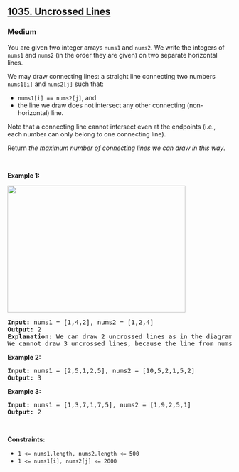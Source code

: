 <h2><a href="https://leetcode.com/problems/uncrossed-lines/">1035. Uncrossed Lines</a></h2>
<h3>Medium</h3>

<p>You are given two integer arrays <code>nums1</code> and <code>nums2</code>. We write the integers of <code>nums1</code> and <code>nums2</code> (in the order they are given) on two separate horizontal lines.</p>

<p>We may draw connecting lines: a straight line connecting two numbers <code>nums1[i]</code> and <code>nums2[j]</code> such that:</p>

<ul>
	<li><code>nums1[i] == nums2[j]</code>, and</li>
	<li>the line we draw does not intersect any other connecting (non-horizontal) line.</li>
</ul>

<p>Note that a connecting line cannot intersect even at the endpoints (i.e., each number can only belong to one connecting line).</p>

<p>Return <em>the maximum number of connecting lines we can draw in this way</em>.</p>

<p>&nbsp;</p>
<p><strong class="example">Example 1:</strong></p>
<img alt="" src="https://assets.leetcode.com/uploads/2019/04/26/142.png" style="width: 400px; height: 286px;">
<pre><strong>Input:</strong> nums1 = [1,4,2], nums2 = [1,2,4]
<strong>Output:</strong> 2
<strong>Explanation:</strong> We can draw 2 uncrossed lines as in the diagram.
We cannot draw 3 uncrossed lines, because the line from nums1[1] = 4 to nums2[2] = 4 will intersect the line from nums1[2]=2 to nums2[1]=2.
</pre>

<p><strong class="example">Example 2:</strong></p>

<pre><strong>Input:</strong> nums1 = [2,5,1,2,5], nums2 = [10,5,2,1,5,2]
<strong>Output:</strong> 3
</pre>

<p><strong class="example">Example 3:</strong></p>

<pre><strong>Input:</strong> nums1 = [1,3,7,1,7,5], nums2 = [1,9,2,5,1]
<strong>Output:</strong> 2
</pre>

<p>&nbsp;</p>
<p><strong>Constraints:</strong></p>

<ul>
	<li><code>1 &lt;= nums1.length, nums2.length &lt;= 500</code></li>
	<li><code>1 &lt;= nums1[i], nums2[j] &lt;= 2000</code></li>
</ul>
